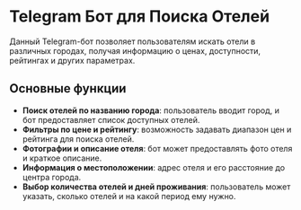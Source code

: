 # Telegram Бот для Поиска Отелей

Данный Telegram-бот позволяет пользователям искать отели в различных городах, получая информацию о ценах, доступности, рейтингах и других параметрах.

## Основные функции

- **Поиск отелей по названию города**: пользователь вводит город, и бот предоставляет список доступных отелей.
- **Фильтры по цене и рейтингу**: возможность задавать диапазон цен и рейтинга для поиска отелей.
- **Фотографии и описание отеля**: бот может предоставлять фото отеля и краткое описание.
- **Информация о местоположении**: адрес отеля и его расстояние до центра города.
- **Выбор количества отелей и дней проживания**: пользователь может указать, сколько отелей и на какой период ему нужно.
